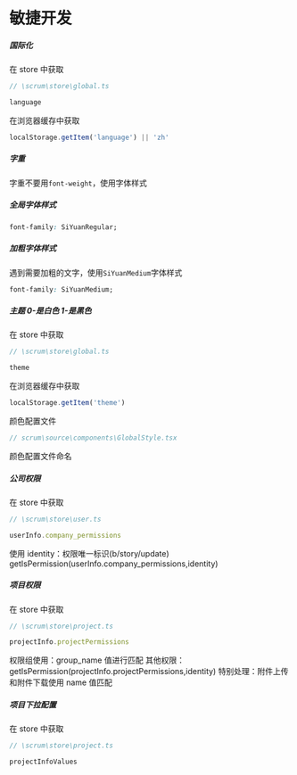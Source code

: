 # 敏捷开发

##### 国际化

在 store 中获取

```js
// \scrum\store\global.ts

language
```

在浏览器缓存中获取

```js
localStorage.getItem('language') || 'zh'
```

##### 字重

字重不要用`font-weight`，使用字体样式

##### 全局字体样式

```css
font-family: SiYuanRegular;
```

##### 加粗字体样式

遇到需要加粗的文字，使用`SiYuanMedium`字体样式

```css
font-family: SiYuanMedium;
```

##### 主题 0-是白色 1-是黑色

在 store 中获取

```js
// \scrum\store\global.ts

theme
```

在浏览器缓存中获取

```js
localStorage.getItem('theme')
```

颜色配置文件

```js
// scrum\source\components\GlobalStyle.tsx
```

颜色配置文件命名

<!-- 例： Light/Neutral/N6-D1  命名：--neutral-n6-d1 -->

##### 公司权限

在 store 中获取

```js
// \scrum\store\user.ts

userInfo.company_permissions
```

使用 identity：权限唯一标识(b/story/update)
getIsPermission(userInfo.company_permissions,identity)

##### 项目权限

在 store 中获取

```js
// \scrum\store\project.ts

projectInfo.projectPermissions
```

权限组使用：group_name 值进行匹配
其他权限：getIsPermission(projectInfo.projectPermissions,identity)
特别处理：附件上传和附件下载使用 name 值匹配

##### 项目下拉配置

在 store 中获取

```js
// \scrum\store\project.ts

projectInfoValues
```
